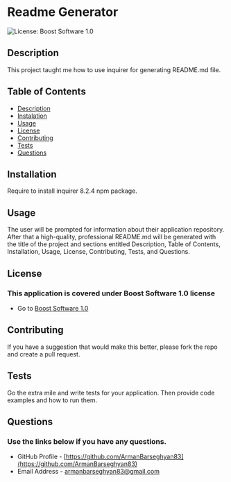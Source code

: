 # Readme Generator
![License: Boost Software 1.0](https://img.shields.io/badge/License-Boost%20Software%201.0-blue.svg)
## Description
This project taught me how to use inquirer for generating README.md file.
## Table of Contents
- [Description](#description)
- [Instalation](#installation)
- [Usage](#usage)
- [License](#license)
- [Contributing](#contributing)
- [Tests](#tests)
- [Questions](#questions)

## Installation
Require to install inquirer 8.2.4 npm package.
## Usage
The user will be prompted for information about their application repository. After that a high-quality, professional README.md will be generated with the title of the project and sections entitled Description, Table of Contents, Installation, Usage, License, Contributing, Tests, and Questions.
## License
### This application is covered under Boost Software 1.0 license
- Go to [Boost Software 1.0](https://choosealicense.com/licenses/bsl-1.0/)
## Contributing
If you have a suggestion that would make this better, please fork the repo and create a pull request.
## Tests
Go the extra mile and write tests for your application. Then provide code examples and how to run them.
## Questions
### Use the links below if you have any questions.
- GitHub Profile - [https://github.com/ArmanBarseghyan83](https://github.com/ArmanBarseghyan83)
- Email Address - [armanbarseghyan83@gmail.com](mailto:armanbarseghyan83@gmail.com)
